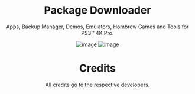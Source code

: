 <div align="center"> 
  
 # Package Downloader
Apps, Backup Manager, Demos, Emulators, Hombrew Games and Tools for PS3™ 4K Pro.

![image](https://user-images.githubusercontent.com/74815634/139362026-891ee0d8-52fe-487e-9115-0b6e2b033bb0.png)
![image](https://user-images.githubusercontent.com/74815634/139362132-5155578f-f0a3-4b13-ba9c-220fc328b948.png)

 # Credits
 
 All credits go to the respective developers.
</div>
  

